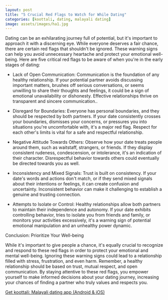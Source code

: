 ```yaml
---
layout: post
title: "5 Crucial Red Flags to Watch for While Dating"
categories: [koottali, dating, malayali dating]
image: assets/images/ha1.jpg
---
```


Dating can be an exhilarating journey full of potential, but it's important to approach it with a discerning eye. While everyone deserves a fair chance, there are certain red flags that shouldn't be ignored. These warning signs can help you avoid unnecessary heartache and protect your emotional well-being. Here are five critical red flags to be aware of when you're in the early stages of dating:

- Lack of Open Communication: Communication is the foundation of any healthy relationship. If your potential partner avoids discussing important matters, brushes off serious conversations, or seems unwilling to share their thoughts and feelings, it could be a sign of emotional unavailability or dishonesty.
  Effective relationships thrive on transparent and sincere communication..

- Disregard for Boundaries: Everyone has personal boundaries, and they should be respected by both partners. If your date consistently crosses your boundaries, dismisses your concerns, or pressures you into situations you're uncomfortable with, it's a major red flag. Respect for each other's limits is vital for a safe and respectful relationship.

- Negative Attitude Towards Others: Observe how your date treats people around them, such as waitstaff, strangers, or friends. If they display consistent rudeness, condescension, or intolerance, it's an indication of their character. Disrespectful behavior towards others could eventually be directed towards you as well.

- Inconsistency and Mixed Signals: Trust is built on consistency. If your date's words and actions don't match, or if they send mixed signals about their intentions or feelings, it can create confusion and uncertainty. Inconsistent behavior can make it challenging to establish a genuine and trusting connection.

- Attempts to Isolate or Control: Healthy relationships allow both partners to maintain their independence and autonomy. If your date exhibits controlling behavior, tries to isolate you from friends and family, or monitors your activities excessively, it's a warning sign of potential emotional manipulation and an unhealthy power dynamic.

Conclusion: Prioritize Your Well-being

While it's important to give people a chance, it's equally crucial to recognize and respond to these red flags in order to protect your emotional and mental well-being. Ignoring these warning signs could lead to a relationship filled with stress, frustration, and even harm. Remember, a healthy relationship should be based on trust, mutual respect, and open communication. By staying attentive to these red flags, you empower yourself to make informed decisions about your dating journey, increasing your chances of finding a partner who truly values and respects you.

[Get koottali: Malayali dating app (Android & iOS)](https://emwavetech.com/get-koottali/)
